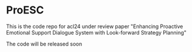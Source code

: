 # ProESC

This is the code repo for acl24 under review paper "Enhancing Proactive Emotional Support Dialogue System with Look-forward Strategy Planning"

The code will be released soon
